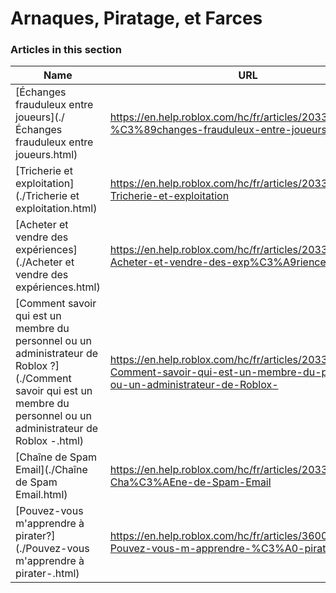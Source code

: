 # Arnaques, Piratage, et Farces  
### Articles in this section
Name|URL
-|-
[Échanges frauduleux entre joueurs](./Échanges frauduleux entre joueurs.html) |https://en.help.roblox.com/hc/fr/articles/203312390-%C3%89changes-frauduleux-entre-joueurs
[Tricherie et exploitation](./Tricherie et exploitation.html) |https://en.help.roblox.com/hc/fr/articles/203312450-Tricherie-et-exploitation
[Acheter et vendre des expériences](./Acheter et vendre des expériences.html) |https://en.help.roblox.com/hc/fr/articles/203313980-Acheter-et-vendre-des-exp%C3%A9riences
[Comment savoir qui est un membre du personnel ou un administrateur de Roblox ?](./Comment savoir qui est un membre du personnel ou un administrateur de Roblox -.html) |https://en.help.roblox.com/hc/fr/articles/203313360-Comment-savoir-qui-est-un-membre-du-personnel-ou-un-administrateur-de-Roblox-
[Chaîne de Spam Email](./Chaîne de Spam Email.html) |https://en.help.roblox.com/hc/fr/articles/203312510-Cha%C3%AEne-de-Spam-Email
[Pouvez-vous m'apprendre à pirater?](./Pouvez-vous m'apprendre à pirater-.html) |https://en.help.roblox.com/hc/fr/articles/360000242306-Pouvez-vous-m-apprendre-%C3%A0-pirater-